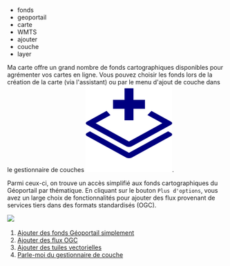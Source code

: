- fonds
- geoportail
- carte
- WMTS
- ajouter
- couche
- layer

Ma carte offre un grand nombre de fonds cartographiques disponibles pour agrémenter vos cartes en ligne.
Vous pouvez choisir les fonds lors de la création de la carte (via l'assistant) ou par le menu d'ajout de couche dans le gestionnaire de couches <img class="icon" src="https://raw.githubusercontent.com/Viglino/font-gis/main/svg/layer/uEB48-layer-alt-add-o.svg" />.

Parmi ceux-ci, on trouve un accès simplifié aux fonds cartographiques du Géoportail par thématique.
En cliquant sur le bouton `Plus d'options`, vous avez un large choix de fonctionnalités pour ajouter des flux provenant de services tiers dans des formats standardisés (OGC).

![](https://macarte.ign.fr/image/voir/gts6159.png)

1. [Ajouter des fonds Géoportail simplement](./Comment_ajouter_des_fonds_Géoportail.md)
1. [Ajouter des flux OGC](./Comment_ajouter_des_flux_OGC.md)
1. [Ajouter des tuiles vectorielles](./Comment_ajouter_des_tuiles_vectorielles.md)
1. [Parle-moi du gestionnaire de couche](./Parle-moi_du_gestionnaire_de_couche.md)